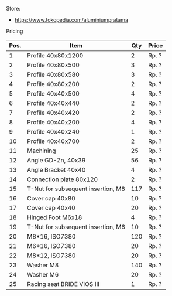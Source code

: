 Store:
- https://www.tokopedia.com/aluminiumpratama

Pricing


| Pos. | Item | Qty | Price |
| ------ | ------ | ------ | ------ |
| 1 | Profile 40х80х1200 | 2 | Rp. ? |
| 2 | Profile 40х80х500 | 3 | Rp. ? |
| 3 | Profile 40х80х580 | 3 | Rp. ? |
| 4 | Profile 40х80х200 | 2 | Rp. ? |
| 5 | Profile 40х40х500 | 4 | Rp. ? |
| 6 | Profile 40х40х440 | 2 | Rp. ? |
| 7 | Profile 40х40х420 | 2 | Rp. ? |
| 8 | Profile 40х40х200 | 4 | Rp. ? |
| 9 | Profile 40х40х240 | 1 | Rp. ? |
| 10 | Profile 40х40х700 | 2 | Rp. ? |
| 11 | Machining | 25 | Rp. ? |
| 12 | Angle GD-Zn, 40x39 | 56 | Rp. ? |
| 13 | Angle Bracket 40x40 | 4 | Rp. ? |
| 14 | Connection plate 80х120 | 2 | Rp. ? |
| 15 | T-Nut for subsequent insertion, M8 | 117 | Rp. ? |
| 16 | Cover cap 40х80 | 10 | Rp. ? |
| 17 | Cover cap 40х40 | 20 | Rp. ? |
| 18 | Hinged Foot M6x18 | 4 | Rp. ? |
| 19 | T-Nut for subsequent insertion, М6 | 10 | Rp. ? |
| 20 | M8*16, ISO7380 | 120 | Rp. ? |
| 21 | M6*16, ISO7380 | 20 | Rp. ? |
| 22 | M8*12, ISO7380 | 20 | Rp. ? |
| 23 | Washer M8 | 140 | Rp. ? |
| 24 | Washer M6 | 20 | Rp. ? |
| 25 | Racing seat BRIDE VIOS III | 1 | Rp. ? |
